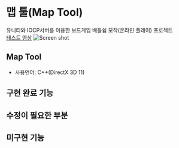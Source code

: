 # 맵 툴(Map Tool)
유니티와 IOCP서버를 이용한 보드게임 배틀쉽 모작(온라인 플레이) 프로젝트  
[테스트 영상](https://youtu.be/b7AZi0Wd_eQ)
![Screen shot](/path/to/img.jpg "스크린 샷")

## Map Tool
* 사용언어: C++(DirectX 3D 11)


## 구현 완료 기능


## 수정이 필요한 부분


## 미구현 기능
